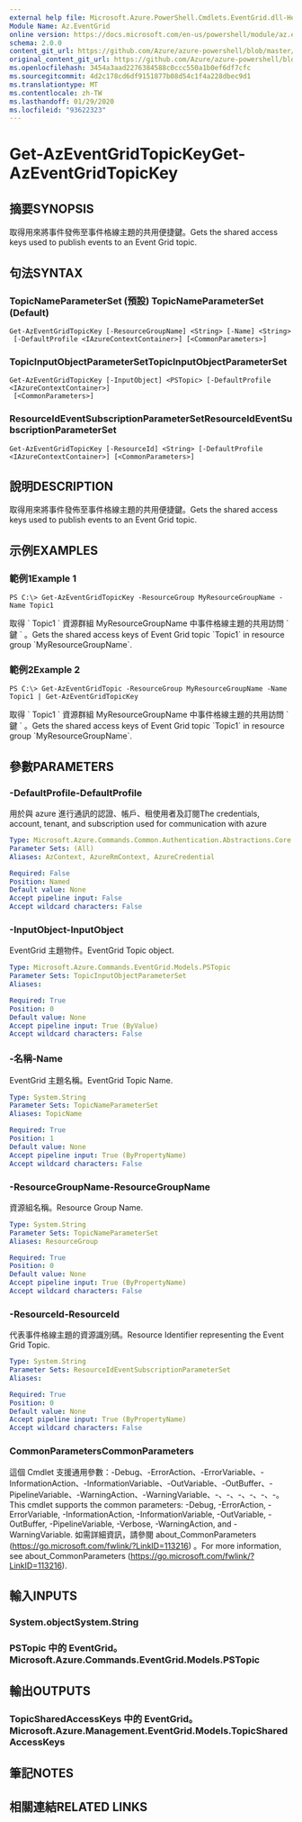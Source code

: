 ```yaml
---
external help file: Microsoft.Azure.PowerShell.Cmdlets.EventGrid.dll-Help.xml
Module Name: Az.EventGrid
online version: https://docs.microsoft.com/en-us/powershell/module/az.eventgrid/get-azeventgridtopickey
schema: 2.0.0
content_git_url: https://github.com/Azure/azure-powershell/blob/master/src/EventGrid/EventGrid/help/Get-AzEventGridTopicKey.md
original_content_git_url: https://github.com/Azure/azure-powershell/blob/master/src/EventGrid/EventGrid/help/Get-AzEventGridTopicKey.md
ms.openlocfilehash: 3454a3aad2276384588c0ccc550a1b0ef6df7cfc
ms.sourcegitcommit: 4d2c178cd6df9151877b08d54c1f4a228dbec9d1
ms.translationtype: MT
ms.contentlocale: zh-TW
ms.lasthandoff: 01/29/2020
ms.locfileid: "93622323"
---
```

# <span data-ttu-id="974f1-101">Get-AzEventGridTopicKey</span><span class="sxs-lookup"><span data-stu-id="974f1-101">Get-AzEventGridTopicKey</span></span>

## <span data-ttu-id="974f1-102">摘要</span><span class="sxs-lookup"><span data-stu-id="974f1-102">SYNOPSIS</span></span>
<span data-ttu-id="974f1-103">取得用來將事件發佈至事件格線主題的共用便捷鍵。</span><span class="sxs-lookup"><span data-stu-id="974f1-103">Gets the shared access keys used to publish events to an Event Grid topic.</span></span>

## <span data-ttu-id="974f1-104">句法</span><span class="sxs-lookup"><span data-stu-id="974f1-104">SYNTAX</span></span>

### <span data-ttu-id="974f1-105">TopicNameParameterSet (預設) </span><span class="sxs-lookup"><span data-stu-id="974f1-105">TopicNameParameterSet (Default)</span></span>
```
Get-AzEventGridTopicKey [-ResourceGroupName] <String> [-Name] <String>
 [-DefaultProfile <IAzureContextContainer>] [<CommonParameters>]
```

### <span data-ttu-id="974f1-106">TopicInputObjectParameterSet</span><span class="sxs-lookup"><span data-stu-id="974f1-106">TopicInputObjectParameterSet</span></span>
```
Get-AzEventGridTopicKey [-InputObject] <PSTopic> [-DefaultProfile <IAzureContextContainer>]
 [<CommonParameters>]
```

### <span data-ttu-id="974f1-107">ResourceIdEventSubscriptionParameterSet</span><span class="sxs-lookup"><span data-stu-id="974f1-107">ResourceIdEventSubscriptionParameterSet</span></span>
```
Get-AzEventGridTopicKey [-ResourceId] <String> [-DefaultProfile <IAzureContextContainer>] [<CommonParameters>]
```

## <span data-ttu-id="974f1-108">說明</span><span class="sxs-lookup"><span data-stu-id="974f1-108">DESCRIPTION</span></span>
<span data-ttu-id="974f1-109">取得用來將事件發佈至事件格線主題的共用便捷鍵。</span><span class="sxs-lookup"><span data-stu-id="974f1-109">Gets the shared access keys used to publish events to an Event Grid topic.</span></span>

## <span data-ttu-id="974f1-110">示例</span><span class="sxs-lookup"><span data-stu-id="974f1-110">EXAMPLES</span></span>

### <span data-ttu-id="974f1-111">範例1</span><span class="sxs-lookup"><span data-stu-id="974f1-111">Example 1</span></span>
```
PS C:\> Get-AzEventGridTopicKey -ResourceGroup MyResourceGroupName -Name Topic1
```

<span data-ttu-id="974f1-112">取得 \` Topic1 \` 資源群組 MyResourceGroupName 中事件格線主題的共用訪問 \` 鍵 \` 。</span><span class="sxs-lookup"><span data-stu-id="974f1-112">Gets the shared access keys of Event Grid topic \`Topic1\` in resource group \`MyResourceGroupName\`.</span></span>

### <span data-ttu-id="974f1-113">範例2</span><span class="sxs-lookup"><span data-stu-id="974f1-113">Example 2</span></span>
```
PS C:\> Get-AzEventGridTopic -ResourceGroup MyResourceGroupName -Name Topic1 | Get-AzEventGridTopicKey
```

<span data-ttu-id="974f1-114">取得 \` Topic1 \` 資源群組 MyResourceGroupName 中事件格線主題的共用訪問 \` 鍵 \` 。</span><span class="sxs-lookup"><span data-stu-id="974f1-114">Gets the shared access keys of Event Grid topic \`Topic1\` in resource group \`MyResourceGroupName\`.</span></span>

## <span data-ttu-id="974f1-115">參數</span><span class="sxs-lookup"><span data-stu-id="974f1-115">PARAMETERS</span></span>

### <span data-ttu-id="974f1-116">-DefaultProfile</span><span class="sxs-lookup"><span data-stu-id="974f1-116">-DefaultProfile</span></span>
<span data-ttu-id="974f1-117">用於與 azure 進行通訊的認證、帳戶、租使用者及訂閱</span><span class="sxs-lookup"><span data-stu-id="974f1-117">The credentials, account, tenant, and subscription used for communication with azure</span></span>

```yaml
Type: Microsoft.Azure.Commands.Common.Authentication.Abstractions.Core.IAzureContextContainer
Parameter Sets: (All)
Aliases: AzContext, AzureRmContext, AzureCredential

Required: False
Position: Named
Default value: None
Accept pipeline input: False
Accept wildcard characters: False
```

### <span data-ttu-id="974f1-118">-InputObject</span><span class="sxs-lookup"><span data-stu-id="974f1-118">-InputObject</span></span>
<span data-ttu-id="974f1-119">EventGrid 主題物件。</span><span class="sxs-lookup"><span data-stu-id="974f1-119">EventGrid Topic object.</span></span>

```yaml
Type: Microsoft.Azure.Commands.EventGrid.Models.PSTopic
Parameter Sets: TopicInputObjectParameterSet
Aliases:

Required: True
Position: 0
Default value: None
Accept pipeline input: True (ByValue)
Accept wildcard characters: False
```

### <span data-ttu-id="974f1-120">-名稱</span><span class="sxs-lookup"><span data-stu-id="974f1-120">-Name</span></span>
<span data-ttu-id="974f1-121">EventGrid 主題名稱。</span><span class="sxs-lookup"><span data-stu-id="974f1-121">EventGrid Topic Name.</span></span>

```yaml
Type: System.String
Parameter Sets: TopicNameParameterSet
Aliases: TopicName

Required: True
Position: 1
Default value: None
Accept pipeline input: True (ByPropertyName)
Accept wildcard characters: False
```

### <span data-ttu-id="974f1-122">-ResourceGroupName</span><span class="sxs-lookup"><span data-stu-id="974f1-122">-ResourceGroupName</span></span>
<span data-ttu-id="974f1-123">資源組名稱。</span><span class="sxs-lookup"><span data-stu-id="974f1-123">Resource Group Name.</span></span>

```yaml
Type: System.String
Parameter Sets: TopicNameParameterSet
Aliases: ResourceGroup

Required: True
Position: 0
Default value: None
Accept pipeline input: True (ByPropertyName)
Accept wildcard characters: False
```

### <span data-ttu-id="974f1-124">-ResourceId</span><span class="sxs-lookup"><span data-stu-id="974f1-124">-ResourceId</span></span>
<span data-ttu-id="974f1-125">代表事件格線主題的資源識別碼。</span><span class="sxs-lookup"><span data-stu-id="974f1-125">Resource Identifier representing the Event Grid Topic.</span></span>

```yaml
Type: System.String
Parameter Sets: ResourceIdEventSubscriptionParameterSet
Aliases:

Required: True
Position: 0
Default value: None
Accept pipeline input: True (ByPropertyName)
Accept wildcard characters: False
```

### <span data-ttu-id="974f1-126">CommonParameters</span><span class="sxs-lookup"><span data-stu-id="974f1-126">CommonParameters</span></span>
<span data-ttu-id="974f1-127">這個 Cmdlet 支援通用參數：-Debug、-ErrorAction、-ErrorVariable、-InformationAction、-InformationVariable、-OutVariable、-OutBuffer、-PipelineVariable、-WarningAction、-WarningVariable、-、-、-、-、-、-。</span><span class="sxs-lookup"><span data-stu-id="974f1-127">This cmdlet supports the common parameters: -Debug, -ErrorAction, -ErrorVariable, -InformationAction, -InformationVariable, -OutVariable, -OutBuffer, -PipelineVariable, -Verbose, -WarningAction, and -WarningVariable.</span></span> <span data-ttu-id="974f1-128">如需詳細資訊，請參閱 about_CommonParameters (https://go.microsoft.com/fwlink/?LinkID=113216) 。</span><span class="sxs-lookup"><span data-stu-id="974f1-128">For more information, see about_CommonParameters (https://go.microsoft.com/fwlink/?LinkID=113216).</span></span>

## <span data-ttu-id="974f1-129">輸入</span><span class="sxs-lookup"><span data-stu-id="974f1-129">INPUTS</span></span>

### <span data-ttu-id="974f1-130">System.object</span><span class="sxs-lookup"><span data-stu-id="974f1-130">System.String</span></span>

### <span data-ttu-id="974f1-131">PSTopic 中的 EventGrid。</span><span class="sxs-lookup"><span data-stu-id="974f1-131">Microsoft.Azure.Commands.EventGrid.Models.PSTopic</span></span>

## <span data-ttu-id="974f1-132">輸出</span><span class="sxs-lookup"><span data-stu-id="974f1-132">OUTPUTS</span></span>

### <span data-ttu-id="974f1-133">TopicSharedAccessKeys 中的 EventGrid。</span><span class="sxs-lookup"><span data-stu-id="974f1-133">Microsoft.Azure.Management.EventGrid.Models.TopicSharedAccessKeys</span></span>

## <span data-ttu-id="974f1-134">筆記</span><span class="sxs-lookup"><span data-stu-id="974f1-134">NOTES</span></span>

## <span data-ttu-id="974f1-135">相關連結</span><span class="sxs-lookup"><span data-stu-id="974f1-135">RELATED LINKS</span></span>
